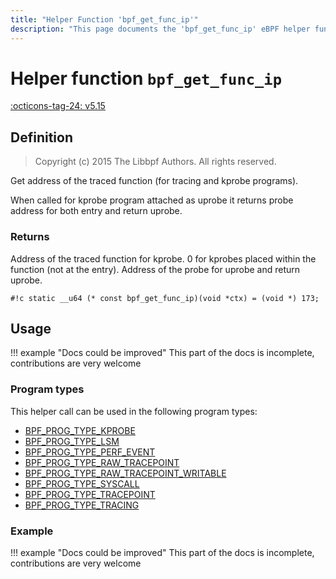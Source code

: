 ```yaml
---
title: "Helper Function 'bpf_get_func_ip'"
description: "This page documents the 'bpf_get_func_ip' eBPF helper function, including its defintion, usage, program types that can use it, and examples."
---
```

# Helper function `bpf_get_func_ip`

<!-- [FEATURE_TAG](bpf_get_func_ip) -->
[:octicons-tag-24: v5.15](https://github.com/torvalds/linux/commit/9b99edcae5c80c8fb9f8e7149bae528c9e610a72)
<!-- [/FEATURE_TAG] -->

## Definition

> Copyright (c) 2015 The Libbpf Authors. All rights reserved.


<!-- [HELPER_FUNC_DEF] -->
Get address of the traced function (for tracing and kprobe programs).

When called for kprobe program attached as uprobe it returns probe address for both entry and return uprobe.



### Returns

Address of the traced function for kprobe. 0 for kprobes placed within the function (not at the entry). Address of the probe for uprobe and return uprobe.

`#!c static __u64 (* const bpf_get_func_ip)(void *ctx) = (void *) 173;`
<!-- [/HELPER_FUNC_DEF] -->

## Usage

!!! example "Docs could be improved"
    This part of the docs is incomplete, contributions are very welcome

### Program types

This helper call can be used in the following program types:

<!-- DO NOT EDIT MANUALLY -->
<!-- [HELPER_FUNC_PROG_REF] -->
 * [BPF_PROG_TYPE_KPROBE](../program-type/BPF_PROG_TYPE_KPROBE.md)
 * [BPF_PROG_TYPE_LSM](../program-type/BPF_PROG_TYPE_LSM.md)
 * [BPF_PROG_TYPE_PERF_EVENT](../program-type/BPF_PROG_TYPE_PERF_EVENT.md)
 * [BPF_PROG_TYPE_RAW_TRACEPOINT](../program-type/BPF_PROG_TYPE_RAW_TRACEPOINT.md)
 * [BPF_PROG_TYPE_RAW_TRACEPOINT_WRITABLE](../program-type/BPF_PROG_TYPE_RAW_TRACEPOINT_WRITABLE.md)
 * [BPF_PROG_TYPE_SYSCALL](../program-type/BPF_PROG_TYPE_SYSCALL.md)
 * [BPF_PROG_TYPE_TRACEPOINT](../program-type/BPF_PROG_TYPE_TRACEPOINT.md)
 * [BPF_PROG_TYPE_TRACING](../program-type/BPF_PROG_TYPE_TRACING.md)
<!-- [/HELPER_FUNC_PROG_REF] -->

### Example

!!! example "Docs could be improved"
    This part of the docs is incomplete, contributions are very welcome
